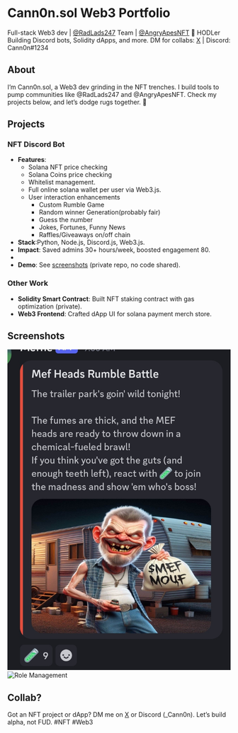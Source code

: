 # Cann0n.sol Web3 Portfolio
Full-stack Web3 dev | [@RadLads247](https://x.com/RadLads247) Team | [@AngryApesNFT](https://x.com/AngryApesNFT) 🍌 HODLer  
Building Discord bots, Solidity dApps, and more. DM for collabs: [X](https://x.com/Cann0nSol) | Discord: Cann0n#1234

## About
I’m Cann0n.sol, a Web3 dev grinding in the NFT trenches. I build tools to pump communities like @RadLads247 and @AngryApesNFT. Check my projects below, and let’s dodge rugs together. 🚀

## Projects
### NFT Discord Bot
- **Features**:  
  - Solana NFT price checking
  - Solana Coins price checking
  - Whitelist management.  
  - Full online solana wallet per user via Web3.js.  
  - User interaction enhancements
    - Custom Rumble Game
    - Random winner Generation(probably fair)
    - Guess the number
    - Jokes, Fortunes, Funny News
    - Raffles/Giveaways on/off chain
- **Stack**:Python, Node.js, Discord.js, Web3.js.  
- **Impact**: Saved admins 30+ hours/week, boosted engagement 80.
-   
- **Demo**: See [screenshots](#screenshots) (private repo, no code shared).

### Other Work
- **Solidity Smart Contract**: Built NFT staking contract with gas optimization (private).  
- **Web3 Frontend**: Crafted dApp UI for solana payment merch store.  

## Screenshots
![Mint Alert](screenshots/Rumble.jpg "Custom Rumble")  
![Role Management](screenshots/Goodnot.jpg "Good Bot")  

## Collab?
Got an NFT project or dApp? DM me on [X](https://x.com/messages/compose?recipient_id=1606470609122344961) or Discord (_Cann0n). Let’s build alpha, not FUD. #NFT #Web3
